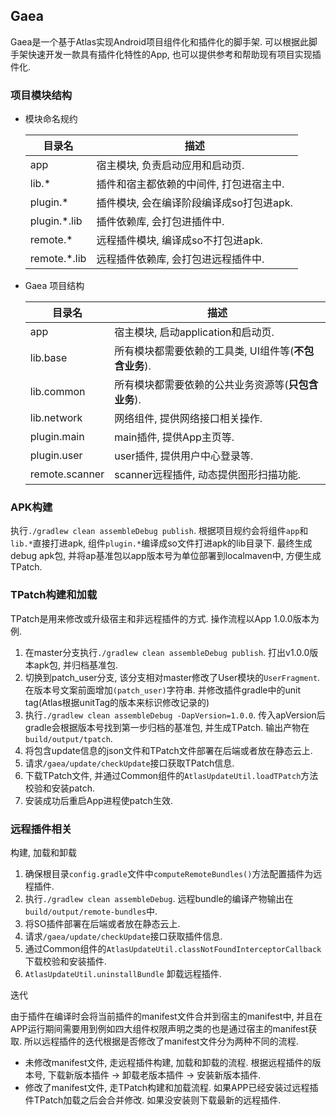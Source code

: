 Gaea
---

Gaea是一个基于Atlas实现Android项目组件化和插件化的脚手架. 可以根据此脚手架快速开发一款具有插件化特性的App, 也可以提供参考和帮助现有项目实现插件化.

### 项目模块结构

* 模块命名规约

	| 目录名 | 描述 |
	| --- | ---------- |
	| app | 宿主模块, 负责启动应用和启动页. |
	| lib.* | 插件和宿主都依赖的中间件, 打包进宿主中. |
	| plugin.* | 插件模块, 会在编译阶段编译成so打包进apk. |
	| plugin.\*.lib | 插件依赖库, 会打包进插件中. |
	| remote.* | 远程插件模块, 编译成so不打包进apk. |
	| remote.\*.lib | 远程插件依赖库, 会打包进远程插件中. |

* Gaea 项目结构

	| 目录名 | 描述 |
	| --- | ---------- |
	| app | 宿主模块, 启动application和启动页. |
	| lib.base | 所有模块都需要依赖的工具类, UI组件等(**不包含业务**). |
	| lib.common | 所有模块都需要依赖的公共业务资源等(**只包含业务**). |
	| lib.network | 网络组件, 提供网络接口相关操作. |
	| plugin.main | main插件, 提供App主页等. |
	| plugin.user | user插件, 提供用户中心登录等. |
	| remote.scanner | scanner远程插件, 动态提供图形扫描功能. |
	
	
### APK构建

执行`./gradlew clean assembleDebug publish`. 根据项目规约会将组件`app`和`lib.*`直接打进apk, 组件`plugin.*`编译成so文件打进apk的lib目录下. 最终生成debug apk包, 并将ap基准包以app版本号为单位部署到localmaven中, 方便生成TPatch.

### TPatch构建和加载

TPatch是用来修改或升级宿主和非远程插件的方式. 操作流程以App 1.0.0版本为例.

1. 在master分支执行`./gradlew clean assembleDebug publish`. 打出v1.0.0版本apk包, 并归档基准包.
2. 切换到patch_user分支, 该分支相对master修改了User模块的`UserFragment`. 在版本号文案前面增加`(patch_user)`字符串. 并修改插件gradle中的unit tag(Atlas根据unitTag的版本来标识修改记录的)
3. 执行`./gradlew clean assembleDebug -DapVersion=1.0.0`. 传入apVersion后gradle会根据版本号找到第一步归档的基准包, 并生成TPatch. 输出产物在`build/output/tpatch`.
4. 将包含update信息的json文件和TPatch文件部署在后端或者放在静态云上.
5. 请求`/gaea/update/checkUpdate`接口获取TPatch信息.
6. 下载TPatch文件, 并通过Common组件的`AtlasUpdateUtil.loadTPatch`方法校验和安装patch.
7. 安装成功后重启App进程使patch生效.

### 远程插件相关

构建, 加载和卸载

1. 确保根目录`config.gradle`文件中`computeRemoteBundles()`方法配置插件为远程插件.
2. 执行`./gradlew clean assembleDebug`. 远程bundle的编译产物输出在`build/output/remote-bundles`中.
3. 将SO插件部署在后端或者放在静态云上.
4. 请求`/gaea/update/checkUpdate`接口获取插件信息.
5. 通过Common组件的`AtlasUpdateUtil.classNotFoundInterceptorCallback`下载校验和安装插件.
6. `AtlasUpdateUtil.uninstallBundle` 卸载远程插件.

迭代

由于插件在编译时会将当前插件的manifest文件合并到宿主的manifest中, 并且在APP运行期间需要用到例如四大组件权限声明之类的也是通过宿主的manifest获取. 所以远程插件的迭代根据是否修改了manifest文件分为两种不同的流程.

* 未修改manifest文件, 走远程插件构建, 加载和卸载的流程. 根据远程插件的版本号, 下载新版本插件 -> 卸载老版本插件 -> 安装新版本插件.
* 修改了manifest文件, 走TPatch构建和加载流程. 如果APP已经安装过远程插件TPatch加载之后会合并修改. 如果没安装则下载最新的远程插件.